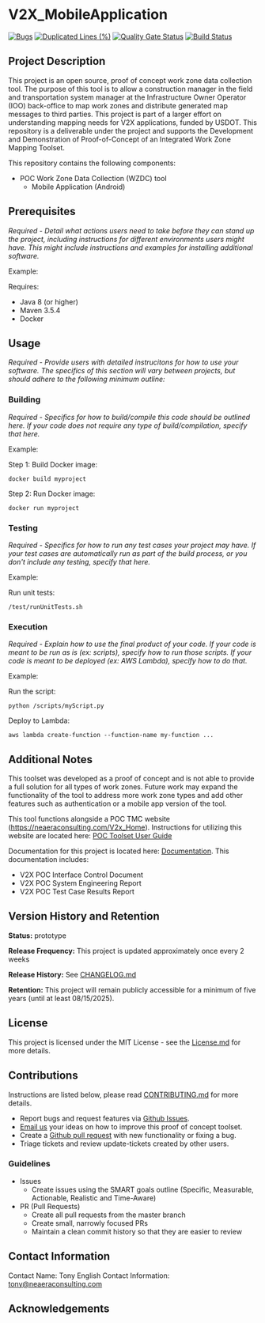 # V2X_MobileApplication
[![Bugs](https://sonarcloud.io/api/project_badges/measure?project=TonyEnglish_V2X_MobileApplication&metric=bugs)](https://sonarcloud.io/dashboard?id=TonyEnglish_V2X_MobileApplication)
[![Duplicated Lines (%)](https://sonarcloud.io/api/project_badges/measure?project=TonyEnglish_V2X_MobileApplication&metric=duplicated_lines_density)](https://sonarcloud.io/dashboard?id=TonyEnglish_V2X_MobileApplication)
[![Quality Gate Status](https://sonarcloud.io/api/project_badges/measure?project=TonyEnglish_V2X_MobileApplication&metric=alert_status)](https://sonarcloud.io/dashboard?id=TonyEnglish_V2X_MobileApplication)
[![Build Status](https://travis-ci.org/TonyEnglish/V2X_MobileApplication.svg?branch=master)](https://travis-ci.org/TonyEnglish/V2X_MobileApplication)

## Project Description

This project is an open source, proof of concept work zone data collection tool. The purpose of this tool is to allow a construction manager in the field and transportation system manager at the Infrastructure Owner Operator (IOO) back-office  to map work zones and distribute generated map messages to third parties. This project is part of a larger effort on understanding mapping needs for V2X applications, funded by USDOT. This repository is a deliverable under the project and supports the Development and Demonstration of Proof-of-Concept of an Integrated Work Zone Mapping Toolset.

This repository contains the following components:

- POC Work Zone Data Collection (WZDC) tool
  - Mobile Application (Android)

## Prerequisites

*Required - Detail what actions users need to take before they can stand up the project, including instructions for different environments users might have. This might include instructions and examples for installing additional software.*

Example:

Requires:
- Java 8 (or higher)
- Maven 3.5.4
- Docker

## Usage
*Required - Provide users with detailed instrucitons for how to use your software. The specifics of this section will vary between projects, but should adhere to the following minimum outline:*

### Building
*Required - Specifics for how to build/compile this code should be outlined here. If your code does not require any type of build/compilation, specify that here.*

Example: 

Step 1: Build Docker image:
```
docker build myproject
```

Step 2: Run Docker image:
```
docker run myproject
```
### Testing
*Required - Specifics for how to run any test cases your project may have. If your test cases are automatically run as part of the build process, or you don't include any testing, specify that here.*

Example:

Run unit tests:
```
/test/runUnitTests.sh
```

### Execution
*Required - Explain how to use the final product of your code. If your code is meant to be run as is (ex: scripts), specify how to run those scripts. If your code is meant to be deployed (ex: AWS Lambda), specify how to do that.*

Example:

Run the script:
```
python /scripts/myScript.py
```

Deploy to Lambda:
```
aws lambda create-function --function-name my-function ... 
```

## Additional Notes

This toolset was developed as a proof of concept and is not able to provide a full solution for all types of work zones. Future work may expand the functionality of the tool to address more work zone types and add other features such as authentication or a mobile app version of the tool.

This tool functions alongside a POC TMC website (https://neaeraconsulting.com/V2x_Home). Instructions for utilizing this website are located here: [POC Toolset User Guide](https://github.com/TonyEnglish/V2X-manual-data-collection/blob/master/POC%20Toolset%20User%20Guide.pdf)

Documentation for this project is located here: [Documentation](https://github.com/TonyEnglish/V2X-manual-data-collection/tree/master/Documentation). This documentation includes:

- V2X POC Interface Control Document
- V2X POC System Engineering Report
- V2X POC Test Case Results Report

## Version History and Retention

**Status:** prototype

**Release Frequency:** This project is updated approximately once every 2 weeks

**Release History:** See [CHANGELOG.md](https://github.com/TonyEnglish/V2X_MobileApplication/blob/master/CHANGELOG.md)

**Retention:** This project will remain publicly accessible for a minimum of five years (until at least 08/15/2025).

## License

This project is licensed under the MIT License - see the [License.md](https://github.com/TonyEnglish/V2X_MobileApplication/blob/master/LICENSE.md) for more details. 

## Contributions

Instructions are listed below, please read [CONTRIBUTING.md](https://github.com/TonyEnglish/V2X_MobileApplication/blob/master/CONTRIBUTING.md) for more details.

- Report bugs and request features via [Github Issues](https://github.com/TonyEnglish/V2X_MobileApplication/issues).
- [Email us](mailto://tony@neaeraconsulting.com) your ideas on how to improve this proof of concept toolset.
- Create a [Github pull request](https://github.com/TonyEnglish/V2X_MobileApplication/pulls) with new functionality or fixing a bug.
- Triage tickets and review update-tickets created by other users.

### Guidelines

- Issues
  - Create issues using the SMART goals outline (Specific, Measurable, Actionable, Realistic and Time-Aware)
- PR (Pull Requests)
  - Create all pull requests from the master branch
  - Create small, narrowly focused PRs
  - Maintain a clean commit history so that they are easier to review


## Contact Information

Contact Name: Tony English
Contact Information: [tony@neaeraconsulting.com](mailto://tony@neaeraconsulting.com)

## Acknowledgements
